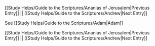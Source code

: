 [[Study Helps/Guide to the Scriptures/Ananias of Jerusalem|Previous Entry]]  ||  [[Study Helps/Guide to the Scriptures/Andrew|Next Entry]]

 See [[Study Helps/Guide to the Scriptures/Adam|Adam]]

[[Study Helps/Guide to the Scriptures/Ananias of Jerusalem|Previous Entry]]  ||  [[Study Helps/Guide to the Scriptures/Andrew|Next Entry]]